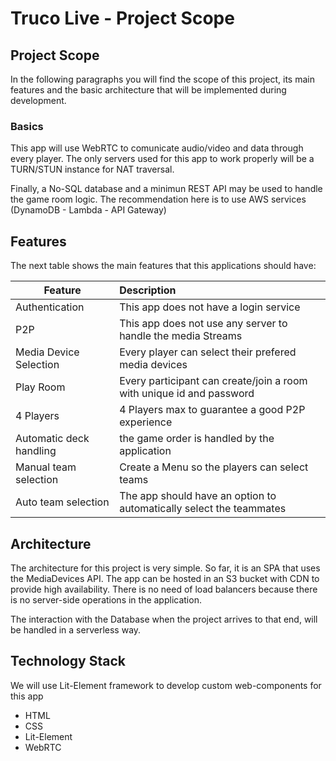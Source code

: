 # Truco Live - Project Scope

## Project Scope
In the following paragraphs you will find the scope of this project, its main features and the basic architecture that will be implemented during development.

### Basics
This app will use WebRTC to comunicate audio/video and data through every player. The only servers used for this app to work properly will be a TURN/STUN instance for NAT traversal.

Finally, a No-SQL database and a minimun REST API may be used to handle the game room logic. The recommendation here is to use AWS services (DynamoDB - Lambda - API Gateway)

## Features
The next table shows the main features that this applications should have:

| Feature                  | Description                                                            |
| ------------------------ |:-----------------------------------------------------------------------|
| Authentication           | This app does not have a login service                                 |
| P2P                      | This app does not use any server to handle the media Streams           |
| Media Device Selection   | Every player can select their prefered media devices                   |
| Play Room                | Every participant can create/join a room with unique id and password   |
| 4 Players                | 4 Players max to guarantee a good P2P experience                       |
| Automatic deck handling  | the game order is handled by the application                           |
| Manual team selection    | Create a Menu so the players can select teams                          |
| Auto team selection      | The app should have an option to automatically select the teammates    |

## Architecture
The architecture for this project is very simple. So far, it is an SPA that uses the MediaDevices API.
The app can be hosted in an S3 bucket with CDN to provide high availability. There is no need of load balancers because there is no server-side operations
in the application.

The interaction with the Database when the project arrives to that end, will be handled in a serverless way.

## Technology Stack
We will use Lit-Element framework to develop custom web-components for this app

- HTML
- CSS
- Lit-Element
- WebRTC
